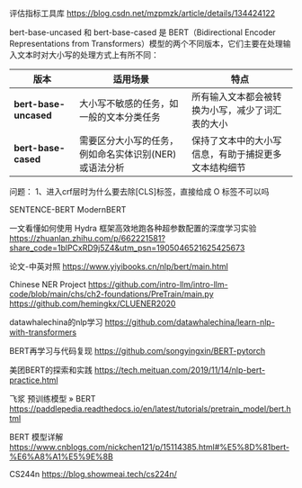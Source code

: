 
评估指标工具库
https://blog.csdn.net/mzpmzk/article/details/134424122

bert-base-uncased 和 bert-base-cased 是 BERT（Bidirectional Encoder Representations from Transformers）模型的两个不同版本，它们主要在处理输入文本时对大小写的处理方式上有所不同：


| 版本                    | 适用场景                          | 特点                         | 
|-----------------------|-------------------------------|----------------------------|
| **bert-base-uncased** | 大小写不敏感的任务，如一般的文本分类任务          | 所有输入文本都会被转换为小写，减少了词汇表的大小   |
| **bert-base-cased**   | 需要区分大小写的任务，例如命名实体识别(NER)或语法分析 | 保持了文本中的大小写信息，有助于捕捉更多文本结构细节 |


问题：
1、进入crf层时为什么要去除[CLS]标签，直接给成 O 标签不可以吗


SENTENCE-BERT
ModernBERT

一文看懂如何使用 Hydra 框架高效地跑各种超参数配置的深度学习实验
https://zhuanlan.zhihu.com/p/662221581?share_code=1blPCxRD9j5Z4&utm_psn=1905046521625425673

论文-中英对照
https://www.yiyibooks.cn/nlp/bert/main.html

Chinese NER Project
https://github.com/intro-llm/intro-llm-code/blob/main/chs/ch2-foundations/PreTrain/main.py
https://github.com/hemingkx/CLUENER2020

datawhalechina的nlp学习
https://github.com/datawhalechina/learn-nlp-with-transformers

BERT再学习与代码复现
https://github.com/songyingxin/BERT-pytorch

美团BERT的探索和实践
https://tech.meituan.com/2019/11/14/nlp-bert-practice.html

飞浆 预训练模型 » BERT
https://paddlepedia.readthedocs.io/en/latest/tutorials/pretrain_model/bert.html

BERT 模型详解
https://www.cnblogs.com/nickchen121/p/15114385.html#%E5%8D%81bert-%E6%A8%A1%E5%9E%8B

CS244n
https://blog.showmeai.tech/cs224n/